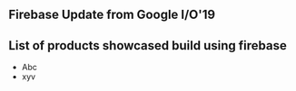 ## Firebase Update from Google I/O'19

## List of products showcased build using firebase
* Abc
* xyv